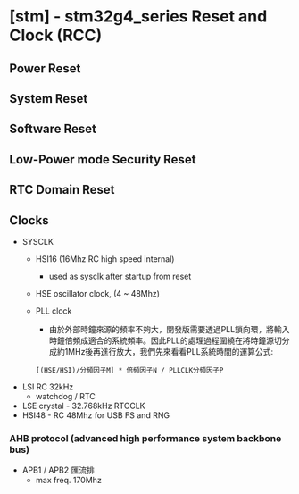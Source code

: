 # [stm] - stm32g4_series Reset and Clock (RCC)

## Power Reset
## System Reset
## Software Reset
## Low-Power mode Security Reset
## RTC Domain Reset


## Clocks
* SYSCLK
  - HSI16 (16Mhz RC high speed internal)
    - used as sysclk after startup from reset
  - HSE oscillator clock, (4 ~ 48Mhz)
  - PLL clock
    - 由於外部時鐘來源的頻率不夠大，開發版需要透過PLL鎖向環，將輸入時鐘倍頻成適合的系統頻率。因此PLL的處理過程圍繞在將時鐘源切分成約1MHz後再進行放大，我們先來看看PLL系統時間的運算公式:

    ```
    [(HSE/HSI)/分頻因子M] * 倍頻因子N / PLLCLK分頻因子P
    ```
* LSI RC 32kHz
  - watchdog / RTC
* LSE crystal - 32.768kHz RTCCLK
* HSI48 - RC 48Mhz for USB FS and RNG

### AHB protocol (advanced high performance system backbone bus)
* APB1 / APB2 匯流排
  - max freq. 170Mhz



